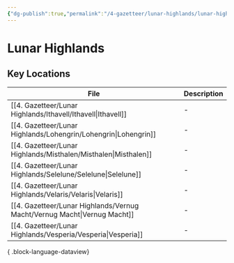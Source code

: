 ```yaml
---
{"dg-publish":true,"permalink":"/4-gazetteer/lunar-highlands/lunar-highlands/","noteIcon":""}
---
```


# Lunar Highlands


## Key Locations 

| File                                                                        | Description |
| --------------------------------------------------------------------------- | ----------- |
| [[4. Gazetteer/Lunar Highlands/Ithavell/Ithavell\|Ithavell]]             | \-          |
| [[4. Gazetteer/Lunar Highlands/Lohengrin/Lohengrin\|Lohengrin]]          | \-          |
| [[4. Gazetteer/Lunar Highlands/Misthalen/Misthalen\|Misthalen]]          | \-          |
| [[4. Gazetteer/Lunar Highlands/Selelune/Selelune\|Selelune]]             | \-          |
| [[4. Gazetteer/Lunar Highlands/Velaris/Velaris\|Velaris]]                | \-          |
| [[4. Gazetteer/Lunar Highlands/Vernug Macht/Vernug Macht\|Vernug Macht]] | \-          |
| [[4. Gazetteer/Lunar Highlands/Vesperia/Vesperia\|Vesperia]]             | \-          |

{ .block-language-dataview}